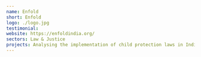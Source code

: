```yaml
---
name: Enfold
short: Enfold
logo: ./logo.jpg
testimonial:
website: https://enfoldindia.org/
sectors: Law & Justice
projects: Analysing the implementation of child protection laws in India
---
```


